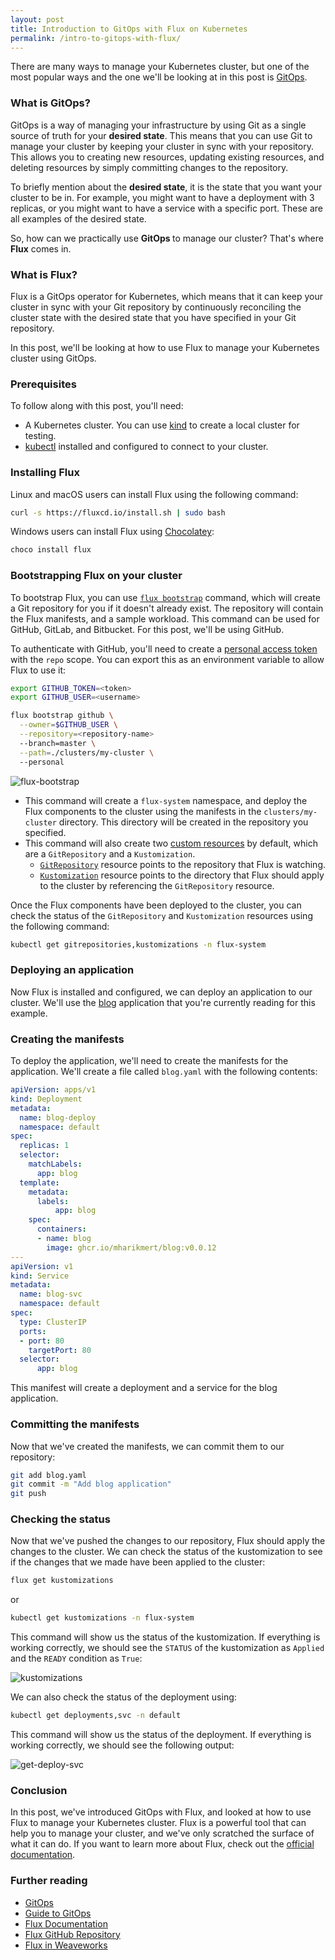 ```yaml
---
layout: post
title: Introduction to GitOps with Flux on Kubernetes
permalink: /intro-to-gitops-with-flux/
---
```

There are many ways to manage your Kubernetes cluster, but one of the most popular ways and the one we'll be looking at in this post is [GitOps](https://www.weave.works/technologies/gitops/).

### What is GitOps? ###

GitOps is a way of managing your infrastructure by using Git as a single source of truth for your <strong>desired state</strong>. This means that you can use Git to manage your cluster by keeping your cluster in sync with your repository. This allows you to creating new resources, updating existing resources, and deleting resources by simply committing changes to the repository.

 To briefly mention about the <strong>desired state</strong>, it is the state that you want your cluster to be in. For example, you might want to have a deployment with 3 replicas, or you might want to have a service with a specific port. These are all examples of the desired state.

So, how can we practically use <strong>GitOps </strong>to manage our cluster? That's where <strong>Flux</strong> comes in.

### What is Flux? ###

Flux is a GitOps operator for Kubernetes, which means that it can keep your cluster in sync with your Git repository by continuously reconciling the cluster state with the desired state that you have specified in your Git repository.

In this post, we'll be looking at how to use Flux to manage your Kubernetes cluster using GitOps.

### Prerequisites ###

To follow along with this post, you'll need:

- A Kubernetes cluster. You can use [kind](https://kind.sigs.k8s.io/) to create a local cluster for testing.
- [kubectl](https://kubernetes.io/docs/tasks/tools/#kubectl) installed and configured to connect to your cluster.

### Installing Flux ###

Linux and macOS users can install Flux using the following command:

```bash
curl -s https://fluxcd.io/install.sh | sudo bash
```

Windows users can install Flux using [Chocolatey](https://chocolatey.org/):

```powershell
choco install flux
```

### Bootstrapping Flux on your cluster ###

To bootstrap Flux, you can use [`flux bootstrap`](https://fluxcd.io/flux/cmd/flux_bootstrap/) command, which will create a Git repository for you if it doesn't already exist. The repository will contain the Flux manifests, and a sample workload. This command can be used for GitHub, GitLab, and Bitbucket. For this post, we'll be using GitHub.

To authenticate with GitHub, you'll need to create a [personal access token](https://docs.github.com/en/github/authenticating-to-github/creating-a-personal-access-token) with the `repo` scope. You can export this as an environment variable to allow Flux to use it:

```bash
export GITHUB_TOKEN=<token>
export GITHUB_USER=<username>
```

```bash
flux bootstrap github \
  --owner=$GITHUB_USER \
  --repository=<repository-name> 
  --branch=master \
  --path=./clusters/my-cluster \ 
  --personal
```

![flux-bootstrap](https://user-images.githubusercontent.com/42295478/205458288-bfd5d503-7b36-44ee-9cb3-e2524a0c46ae.png)

- This command will create a `flux-system` namespace, and deploy the Flux components to the cluster using the manifests in the `clusters/my-cluster` directory. This directory will be created in the repository you specified.
- This command will also create two [custom resources](https://kubernetes.io/docs/concepts/extend-kubernetes/api-extension/custom-resources/) by default, which are a `GitRepository` and a `Kustomization`.
    - [`GitRepository`](https://fluxcd.io/flux/components/source/gitrepositories/) resource points to the repository that Flux is watching.
    - [`Kustomization`](https://fluxcd.io/flux/components/kustomize/kustomization/) resource points to the directory that Flux should apply to the cluster by referencing the `GitRepository` resource.

Once the Flux components have been deployed to the cluster, you can check the status of the `GitRepository` and `Kustomization` resources using the following command:

```bash
kubectl get gitrepositories,kustomizations -n flux-system
```

### Deploying an application ###

Now Flux is installed and configured, we can deploy an application to our cluster. We'll use the [blog](https://github.com/mharikmert/blog) application that you're currently reading for this example.

### Creating the manifests ###

To deploy the application, we'll need to create the manifests for the application. We'll create a file called `blog.yaml` with the following contents:

```yaml
apiVersion: apps/v1
kind: Deployment
metadata:
  name: blog-deploy
  namespace: default
spec:
  replicas: 1
  selector:
    matchLabels:
      app: blog
  template:
    metadata:
      labels:
          app: blog
    spec:
      containers:
      - name: blog
        image: ghcr.io/mharikmert/blog:v0.0.12
---
apiVersion: v1
kind: Service
metadata:
  name: blog-svc
  namespace: default
spec:
  type: ClusterIP
  ports:
  - port: 80
    targetPort: 80
  selector:
      app: blog
```

This manifest will create a deployment and a service for the blog application.

### Committing the manifests ###

Now that we've created the manifests, we can commit them to our repository:

```bash
git add blog.yaml
git commit -m "Add blog application"
git push
```

### Checking the status ###

Now that we've pushed the changes to our repository, Flux should apply the changes to the cluster. We can check the status of the kustomization to see if the changes that we made have been applied to the cluster:

```bash
flux get kustomizations
```

or

```bash
kubectl get kustomizations -n flux-system
```

This command will show us the status of the kustomization. If everything is working correctly, we should see the `STATUS` of the kustomization as `Applied` and the `READY` condition as `True`:

![kustomizations](https://user-images.githubusercontent.com/42295478/205511968-d2d79a00-2d4f-49c4-ba9f-3a336b805d9f.png)

We can also check the status of the deployment using:

```bash
kubectl get deployments,svc -n default
```

This command will show us the status of the deployment. If everything is working correctly, we should see the following output:

![get-deploy-svc](https://user-images.githubusercontent.com/42295478/205512493-b49bbde9-7dfe-42fc-81be-e82854516ba8.png)

### Conclusion ###

In this post, we've introduced GitOps with Flux, and looked at how to use Flux to manage your Kubernetes cluster. Flux is a powerful tool that can help you to manage your cluster, and we've only scratched the surface of what it can do. If you want to learn more about Flux, check out the [official documentation](https://fluxcd.io/docs/).

### Further reading ###

- [GitOps](https://www.gitops.tech)
- [Guide to GitOps](https://www.weave.works/technologies/gitops/)
- [Flux Documentation](https://fluxcd.io/flux/)
- [Flux GitHub Repository](https://github.com/fluxcd/flux2)
- [Flux in Weaveworks](https://www.weave.works/oss/flux)